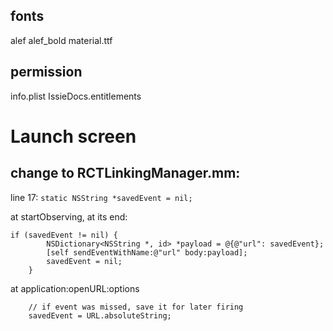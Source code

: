 ## fonts
alef
alef_bold
material.ttf

## permission
info.plist
IssieDocs.entitlements

# Launch screen


## change to RCTLinkingManager.mm:
line 17:
`static NSString *savedEvent = nil;`

at startObserving, at its end:
```
if (savedEvent != nil) {
        NSDictionary<NSString *, id> *payload = @{@"url": savedEvent};
        [self sendEventWithName:@"url" body:payload];
        savedEvent = nil;
    }
```

at application:openURL:options
```
    // if event was missed, save it for later firing
    savedEvent = URL.absoluteString;
```
